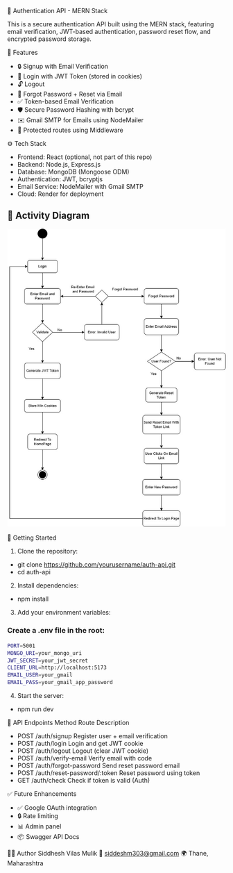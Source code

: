 🔐 Authentication API - MERN Stack

This is a secure authentication API built using the MERN stack, featuring email verification, JWT-based authentication, password reset flow, and encrypted password storage.


📌 Features

- 🔒 Signup with Email Verification
- 🔑 Login with JWT Token (stored in cookies)
- 🔓 Logout
- 🔁 Forgot Password + Reset via Email
- ✅ Token-based Email Verification
- 🛡️ Secure Password Hashing with bcrypt
- ✉️ Gmail SMTP for Emails using NodeMailer
- 🧪 Protected routes using Middleware


⚙️ Tech Stack

- Frontend: React (optional, not part of this repo)
- Backend: Node.js, Express.js
- Database: MongoDB (Mongoose ODM)
- Authentication: JWT, bcryptjs
- Email Service: NodeMailer with Gmail SMTP
- Cloud: Render for deployment

## 🔄 Activity Diagram

![Activity Diagram](activity-diagram.jpg)

🚀 Getting Started

1. Clone the repository:
- git clone https://github.com/yourusername/auth-api.git
- cd auth-api
2. Install dependencies:
- npm install
3. Add your environment variables:
### Create a .env file in the root:
```bash
PORT=5001
MONGO_URI=your_mongo_uri
JWT_SECRET=your_jwt_secret
CLIENT_URL=http://localhost:5173
EMAIL_USER=your_gmail
EMAIL_PASS=your_gmail_app_password
```
4. Start the server:
- npm run dev
  
🧪 API Endpoints
Method	Route	Description
- POST	/auth/signup	Register user + email verification
- POST	/auth/login	Login and get JWT cookie
- POST	/auth/logout	Logout (clear JWT cookie)
- POST	/auth/verify-email	Verify email with code
- POST	/auth/forgot-password	Send reset password email
- POST	/auth/reset-password/:token	Reset password using token
- GET	/auth/check	Check if token is valid (Auth)

✅ Future Enhancements
- ✅ Google OAuth integration
- 🔒 Rate limiting
- 📊 Admin panel
- 📦 Swagger API Docs

🙋‍♂️ Author
Siddhesh Vilas Mulik
📧 siddeshm303@gmail.com
🌍 Thane, Maharashtra
